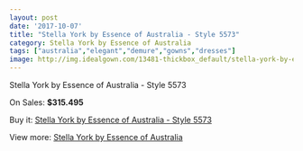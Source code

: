```yaml
---
layout: post
date: '2017-10-07'
title: "Stella York by Essence of Australia - Style 5573"
category: Stella York by Essence of Australia
tags: ["australia","elegant","demure","gowns","dresses"]
image: http://img.idealgown.com/13481-thickbox_default/stella-york-by-essence-of-australia-style-5573.jpg
---
```

Stella York by Essence of Australia - Style 5573

On Sales: **$315.495**
<a href="https://www.idealgown.com/en/stella-york-by-essence-of-australia/5419-stella-york-by-essence-of-australia-style-5573.html"><amp-img layout="responsive" width="600" height="600" src="//img.idealgown.com/13481-thickbox_default/stella-york-by-essence-of-australia-style-5573.jpg" alt="Stella York by Essence of Australia - Style 5573 0" /></a>
<a href="https://www.idealgown.com/en/stella-york-by-essence-of-australia/5419-stella-york-by-essence-of-australia-style-5573.html"><amp-img layout="responsive" width="600" height="600" src="//img.idealgown.com/13482-thickbox_default/stella-york-by-essence-of-australia-style-5573.jpg" alt="Stella York by Essence of Australia - Style 5573 1" /></a>
<a href="https://www.idealgown.com/en/stella-york-by-essence-of-australia/5419-stella-york-by-essence-of-australia-style-5573.html"><amp-img layout="responsive" width="600" height="600" src="//img.idealgown.com/13480-thickbox_default/stella-york-by-essence-of-australia-style-5573.jpg" alt="Stella York by Essence of Australia - Style 5573 2" /></a>

Buy it: [Stella York by Essence of Australia - Style 5573](https://www.idealgown.com/en/stella-york-by-essence-of-australia/5419-stella-york-by-essence-of-australia-style-5573.html "Stella York by Essence of Australia - Style 5573")

View more: [Stella York by Essence of Australia](https://www.idealgown.com/en/79-stella-york-by-essence-of-australia "Stella York by Essence of Australia")